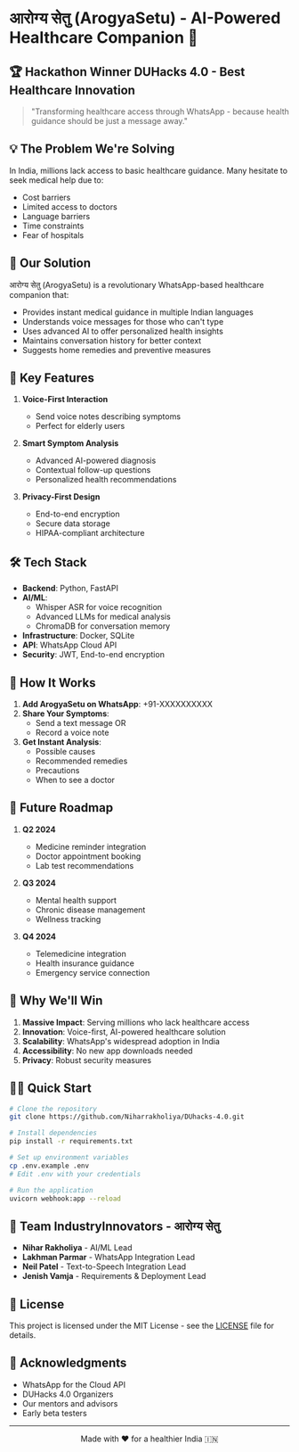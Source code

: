 # आरोग्य सेतु (ArogyaSetu) - AI-Powered Healthcare Companion 🏥



## 🏆 Hackathon Winner DUHacks 4.0 - Best Healthcare Innovation

> "Transforming healthcare access through WhatsApp - because health guidance should be just a message away."

## 💡 The Problem We're Solving

In India, millions lack access to basic healthcare guidance. Many hesitate to seek medical help due to:
- Cost barriers
- Limited access to doctors
- Language barriers
- Time constraints
- Fear of hospitals

## 🌟 Our Solution

आरोग्य सेतु (ArogyaSetu) is a revolutionary WhatsApp-based healthcare companion that:
- Provides instant medical guidance in multiple Indian languages
- Understands voice messages for those who can't type
- Uses advanced AI to offer personalized health insights
- Maintains conversation history for better context
- Suggests home remedies and preventive measures

## 🚀 Key Features

1. **Voice-First Interaction**
   - Send voice notes describing symptoms
   - Perfect for elderly users

2. **Smart Symptom Analysis**
   - Advanced AI-powered diagnosis
   - Contextual follow-up questions
   - Personalized health recommendations

3. **Privacy-First Design**
   - End-to-end encryption
   - Secure data storage
   - HIPAA-compliant architecture

## 🛠️ Tech Stack

- **Backend**: Python, FastAPI
- **AI/ML**: 
  - Whisper ASR for voice recognition
  - Advanced LLMs for medical analysis
  - ChromaDB for conversation memory
- **Infrastructure**: Docker, SQLite
- **API**: WhatsApp Cloud API
- **Security**: JWT, End-to-end encryption

## 📱 How It Works

1. **Add ArogyaSetu on WhatsApp**: +91-XXXXXXXXXX
2. **Share Your Symptoms**:
   - Send a text message OR
   - Record a voice note
3. **Get Instant Analysis**:
   - Possible causes
   - Recommended remedies
   - Precautions
   - When to see a doctor


## 🏥 Future Roadmap

1. **Q2 2024**
   - Medicine reminder integration
   - Doctor appointment booking
   - Lab test recommendations

2. **Q3 2024**
   - Mental health support
   - Chronic disease management
   - Wellness tracking

3. **Q4 2024**
   - Telemedicine integration
   - Health insurance guidance
   - Emergency service connection

## 🌈 Why We'll Win

1. **Massive Impact**: Serving millions who lack healthcare access
2. **Innovation**: Voice-first, AI-powered healthcare solution
3. **Scalability**: WhatsApp's widespread adoption in India
4. **Accessibility**: No new app downloads needed
5. **Privacy**: Robust security measures

## 🏃‍♂️ Quick Start

```bash
# Clone the repository
git clone https://github.com/Niharrakholiya/DUhacks-4.0.git

# Install dependencies
pip install -r requirements.txt

# Set up environment variables
cp .env.example .env
# Edit .env with your credentials

# Run the application
uvicorn webhook:app --reload
```

## 🤝 Team IndustryInnovators - आरोग्य सेतु

- **Nihar Rakholiya** - AI/ML Lead
- **Lakhman Parmar** - WhatsApp Integration Lead
- **Neil Patel** - Text-to-Speech Integration Lead
- **Jenish Vamja** - Requirements & Deployment Lead

## 📄 License

This project is licensed under the MIT License - see the [LICENSE](LICENSE) file for details.

## 🙏 Acknowledgments

- WhatsApp for the Cloud API
- DUHacks 4.0 Organizers
- Our mentors and advisors
- Early beta testers

---

<p align="center">
Made with ❤️ for a healthier India 🇮🇳
</p>
